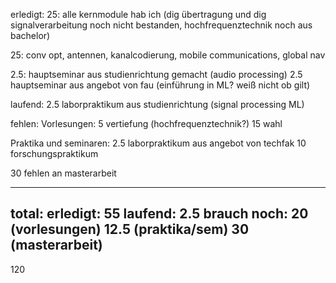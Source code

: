 erledigt:
25: alle kernmodule hab ich (dig übertragung und dig signalverarbeitung noch nicht bestanden, hochfrequenztechnik noch aus bachelor)

25: conv opt, antennen, kanalcodierung, mobile communications, global nav

2.5: hauptseminar aus studienrichtung gemacht (audio processing)
2.5 hauptseminar aus angebot von fau (einführung in ML? weiß nicht ob gilt)

laufend:
2.5 laborpraktikum aus studienrichtung (signal processing ML)

fehlen:
Vorlesungen:
5 vertiefung (hochfrequenztechnik?)
15 wahl

Praktika und seminaren:
2.5 laborpraktikum aus angebot von techfak
10 forschungspraktikum

30 fehlen an masterarbeit

**************************

total:
erledigt:
55 
laufend:
2.5
brauch noch:
20 (vorlesungen)
12.5 (praktika/sem)
30 (masterarbeit)
-------
120
